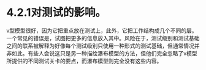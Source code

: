 # 4.2.1对测试的影响。

v型模型很好，因为它把重点放在测试上，此外，它把工作结构成几个不同的层。一个常见的错误是，试图把更多的信息放入其中。风险在于，测试级别和测试基础之间的联系被解释为好像每个测试级别只使用一种形式的测试基础，但通常情况并非如此。有些人会说这只是另一种描绘瀑布模型的方法，但他们完全忽略了v模型所提供的不同测试关卡的要点，而瀑布模型则完全没有这些内容。